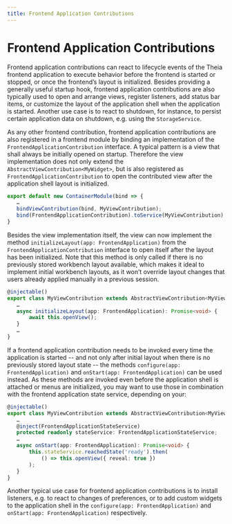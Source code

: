 ```yaml
---
title: Frontend Application Contributions
---
```


# Frontend Application Contributions

Frontend application contributions can react to lifecycle events of the Theia frontend application to execute behavior before the frontend is started or stopped, or once the frontend’s layout is initialized.
Besides providing a generally useful startup hook, frontend application contributions are also typically used to open and arrange views, register listeners, add status bar items, or customize the layout of the application shell when the application is started.
Another use case is to react to shutdown, for instance, to persist certain application data on shutdown, e.g. using the `StorageService`.

As any other frontend contribution, frontend application contributions are also registered in a frontend module by binding an implementation of the `FrontendApplicationContribution` interface.
A typical pattern is a view that shall always be initially opened on startup.
Therefore the view implementation does not only extend the `AbstractViewContribution<MyWidget>`, but is also registered as `FrontendApplicationContribution` to open the contributed view after the application shell layout is initialized.

``` typescript
export default new ContainerModule(bind => {
   …
   bindViewContribution(bind, MyViewContribution);
   bind(FrontendApplicationContribution).toService(MyViewContribution);
}
```

Besides the view implementation itself, the view can now implement the method `initializeLayout(app: FrontendApplication)` from the `FrontendApplicationContribution` interface to open itself after the layout has been initialized.
Note that this method is only called if there is no previously stored workbench layout available, which makes it ideal to implement initial workbench layouts, as it won’t override layout changes that users already applied manually in a previous session.

``` typescript
@injectable()
export class MyViewContribution extends AbstractViewContribution<MyViewWidget> implements FrontendApplicationContribution {
   …
   async initializeLayout(app: FrontendApplication): Promise<void> {
       await this.openView();
   }
   …
}
```

If a frontend application contribution needs to be invoked every time the application is started -- and not only after initial layout when there is no previously stored layout state -- the methods `configure(app: FrontendApplication)` and `onStart(app: FrontendApplication)` can be used instead.
As these methods are invoked even before the application shell is attached or menus are initialized, you may want to use those in combination with the frontend application state service, depending on your:

``` typescript
@injectable()
export class MyViewContribution extends AbstractViewContribution<MyViewWidget> implements FrontendApplicationContribution {
   …
   @inject(FrontendApplicationStateService)
   protected readonly stateService: FrontendApplicationStateService;
   …
   async onStart(app: FrontendApplication): Promise<void> {
       this.stateService.reachedState('ready').then(
           () => this.openView({ reveal: true })
       );
   }
}
```

Another typical use case for frontend application contributions is to install listeners, e.g. to react to changes of preferences, or to add custom widgets to the application shell in the `configure(app: FrontendApplication)` and `onStart(app: FrontendApplication)` respectively.

